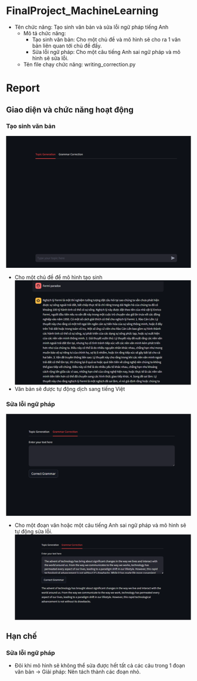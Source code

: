 # FinalProject_MachineLearning

- Tên chức năng: Tạo sinh văn bản và sửa lỗi ngữ pháp tiếng Anh
    - Mô tả chức năng: 
	    + Tạo sinh văn bản: Cho một chủ đề và mô hình sẽ cho ra 1 văn bản liên quan tới chủ đề đấy.
	    + Sửa lỗi ngữ pháp: Cho một câu tiếng Anh sai ngữ pháp và mô hình sẽ sửa lỗi.
    - Tên file chạy chức năng: writing_correction.py


# Report

## Giao diện và chức năng hoạt động

### Tạo sinh văn bản
![](./img/Topic.png)

- Cho một chủ đề để mô hình tạo sinh
![](./img/Fermi.png)
- Văn bản sẽ được tự động dịch sang tiếng Việt


### Sửa lỗi ngữ pháp
![](./img/grammar.png)

- Cho một đoạn văn hoặc một câu tiếng Anh sai ngữ pháp và mô hình sẽ tự động sửa lỗi.
![](./img/correction.png)

## Hạn chế
### Sửa lỗi ngữ pháp
- Đôi khi mô hình sẽ không thể sửa được hết tất cả các câu trong 1 đoạn văn bản -> Giải pháp: Nên tách thành các đoạn nhỏ.
